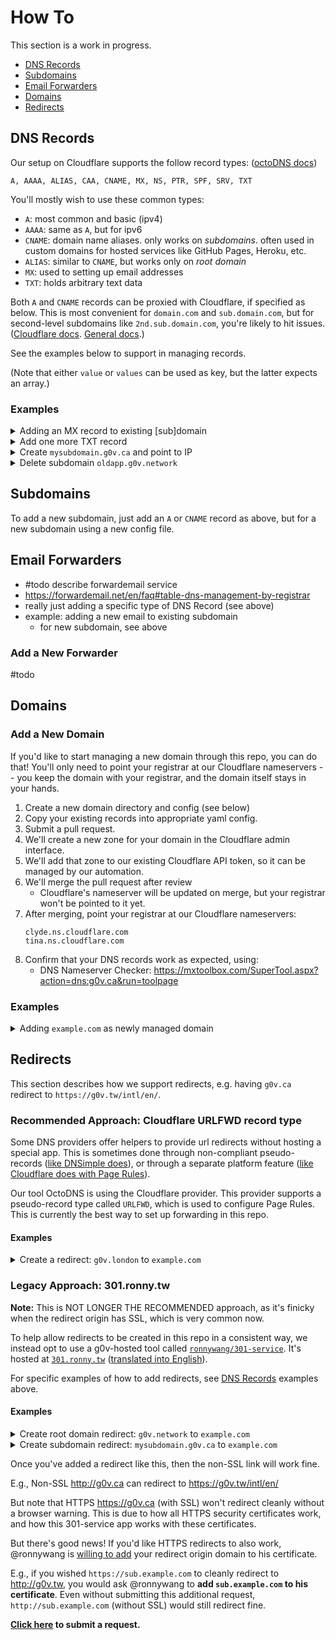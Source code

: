 # How To

This section is a work in progress.

- [DNS Records](#dns-records)
- [Subdomains](#subdomains)
- [Email Forwarders](#email-forwarders)
- [Domains](#domains)
- [Redirects](#redirects)

## DNS Records

Our setup on Cloudflare supports the follow record types: ([octoDNS docs][])

    A, AAAA, ALIAS, CAA, CNAME, MX, NS, PTR, SPF, SRV, TXT

You'll mostly wish to use these common types:
- `A`: most common and basic (ipv4)
- `AAAA`: same as `A`, but for ipv6
- `CNAME`: domain name aliases. only works on _subdomains_. often used in custom domains for hosted services like GitHub Pages, Heroku, etc.
- `ALIAS`: similar to `CNAME`, but works only on _root domain_
- `MX`: used to setting up email addresses
- `TXT`: holds arbitrary text data

Both `A` and `CNAME` records can be proxied with Cloudflare, if specified as below.
This is most convenient for `domain.com` and `sub.domain.com`, but for second-level subdomains like `2nd.sub.domain.com`, you're likely to hit issues.
([Cloudflare docs][]. [General docs][2nd-level-subdomain].)

   [Cloudflare docs]: https://support.cloudflare.com/hc/en-us/articles/200169626-What-subdomains-are-appropriate-for-orange-gray-clouds-
   [2nd-level-subdomain]: https://serverfault.com/questions/104160/wildcard-ssl-certificate-for-second-level-subdomain

See the examples below to support in managing records.

(Note that either `value` or `values` can be used as key, but the latter expects an array.)

### Examples

<details>
  <summary>Adding an MX record to existing [sub]domain</summary>

```diff
diff --git a/g0v.ca.domain/g0v.ca.yaml b/g0v.ca.domain/g0v.ca.yaml
index 3050a90..474481e 100644
--- a/g0v.ca.domain/g0v.ca.yaml
+++ b/g0v.ca.domain/g0v.ca.yaml
@@ -15,3 +15,7 @@
       - 301 https://g0v.tw/intl/en/
   - type: ALIAS
     value: 301.ronny.tw.
+  - type: MX
+    values:
+      - exchange: mx.example.com.
+        preference: 10
```

</details>

<details>
  <summary>Add one more TXT record</summary>

```diff
diff --git a/g0v.ca.domain/g0v.ca.yaml b/g0v.ca.domain/g0v.ca.yaml
index 3050a90..2a62d42 100644
--- a/g0v.ca.domain/g0v.ca.yaml
+++ b/g0v.ca.domain/g0v.ca.yaml
@@ -6,6 +6,7 @@
       - admin=patcon
       # Used for 301 redirect service below
       - 301 https://g0v.tw/intl/en/
+      - google-site-verification=1234-abcd-5678-EFGH
   - type: ALIAS
     value: 301.ronny.tw.
```

</details>

<details>
  <summary>Create <code>mysubdomain.g0v.ca</code> and point to IP</summary>

```diff
diff --git a/g0v.ca.domain/mysubdomain.g0v.ca.yaml b/g0v.ca.domain/mysubdomain.g0v.ca.yaml
new file mode 100644
index 0000000..d079979
--- /dev/null
+++ b/g0v.ca.domain/mysubdomain.g0v.ca.yaml
@@ -0,0 +1,11 @@
+---
+mysubdomain:
+  - type: A
+    octodns:
+      cloudflare:
+        proxied: true
+    value: 123.45.67.89
+    metdata:
+      repository: https://github.com/your-user/your-repo
+      maintainer:
+        - some-username
```

</details>

<details>
  <summary>Delete subdomain <code>oldapp.g0v.network</code></summary>

```diff
diff --git a/g0v.network.domain/oldapp.g0v.network.yaml b/g0v.network.domain/oldapp.g0v.network.yaml
deleted file mode 100644
index ed900a2..0000000
--- a/g0v.network.domain/oldapp.g0v.network.yaml
+++ /dev/null
@@ -1,11 +0,0 @@
----
-oldapp:
-  type: CNAME
-  value: my-old-app.netlify.com.
-  metadata:
-    repo: https://github.com/g0v-network/my-old-app
-    maintainer:
-      - some-username
```

</details>

[octoDNS docs]: https://github.com/octodns/octodns#supported-providers

## Subdomains

To add a new subdomain, just add an `A` or `CNAME` record as above, but for a
new subdomain using a new config file.

## Email Forwarders

- #todo describe forwardemail service
- https://forwardemail.net/en/faq#table-dns-management-by-registrar
- really just adding a specific type of DNS Record (see above)
- example: adding a new email to existing subdomain
  - for new subdomain, see above

### Add a New Forwarder

#todo

## Domains

### Add a New Domain

If you'd like to start managing a new domain through this repo, you can do
that! You'll only need to point your registrar at our Cloudflare nameservers --
you keep the domain with your registrar, and the domain itself stays in your
hands.

1. Create a new domain directory and config (see below)
2. Copy your existing records into appropriate yaml config.
3. Submit a pull request.
4. We'll create a new zone for your domain in the Cloudflare admin interface.
5. We'll add that zone to our existing Cloudflare API token, so it can be managed by our automation.
6. We'll merge the pull request after review
    - Cloudflare's nameserver will be updated on merge, but your registrar won't be pointed to it yet.
7. After merging, point your registrar at our Cloudflare nameservers:
    ```
    clyde.ns.cloudflare.com
    tina.ns.cloudflare.com
    ```
8. Confirm that your DNS records work as expected, using:
    - DNS Nameserver Checker: https://mxtoolbox.com/SuperTool.aspx?action=dns:g0v.ca&run=toolpage

### Examples

<details>
  <summary>Adding <code>example.com</code> as newly managed domain</summary>

```diff
diff --git a/README.md b/README.md
index b079994..8266139 100644
--- a/README.md
+++ b/README.md
@@ -7,6 +7,7 @@ The following damains can be managed here:
 - `g0v.ca`
 - `c4nada.ca`
 - `t0ronto.ca`
+- `example.com`

 Changing or adding DNS records in `main` branch of this repository will update
 the actual domain records.
diff --git a/config.yaml b/config.yaml
index 3d10aed..c23c490 100644
--- a/config.yaml
+++ b/config.yaml
@@ -35,3 +35,8 @@ zones:
       - config-files
     targets:
       - cloudflare
+  example.com.:
+    sources:
+      - config-files
+    targets:
+      - cloudflare
diff --git a/example.com.domain/example.com.yaml b/example.com.domain/example.com.yaml
new file mode 100644
index 0000000..acedadd
--- /dev/null
+++ b/example.com.domain/example.com.yaml
@@ -0,0 +1,6 @@
+---
+'':
+  - type: TXT
+    values:
+      # Who has admin for this domain
+      - admin=<some identifier of person who owns it>
```

</details>

## Redirects

This section describes how we support redirects, e.g. having `g0v.ca` redirect to `https://g0v.tw/intl/en/`.

### Recommended Approach: Cloudflare URLFWD record type

Some DNS providers offer helpers to provide url redirects without hosting a special app.
This is sometimes done through non-compliant pseudo-records ([like DNSimple does][redirect-dnsimple]),
or through a separate platform feature ([like Cloudflare does with Page Rules][redirect-cloudflare]).

   [redirect-dnsimple]: https://github.com/octodns/octodns/issues/505
   [redirect-cloudflare]: https://support.cloudflare.com/hc/en-us/articles/200172286-Configuring-URL-forwarding-or-redirects-with-Cloudflare-Page-Rules

Our tool OctoDNS is using the Cloudflare provider.
This provider supports a pseudo-record type called `URLFWD`,
which is used to configure Page Rules.
This is currently the best way to set up forwarding in this repo.

#### Examples

<details>
  <summary>Create a redirect: <code>g0v.london</code> to <code>example.com</code></summary>

Note: This only works when using the Cloudflare provider.

It will redirect any path on the g0v.london top-level domain directly to https://example.com :
- http://g0v.london -> https://example.com
- https://g0v.london -> https://example.com
- https://g0v.london/foo?bar=baz -> https://example.com

```diff
diff --git a/g0v.london.domain/g0v.london.yaml b/g0v.london.domain/g0v.london.yaml
index 09f6e1e..c4be0bf 100644
--- a/g0v.london.domain/g0v.london.yaml
+++ b/g0v.london.domain/g0v.london.yaml
@@ -1,5 +1,21 @@
 ---
 '':
+  # In order for URLFWD pseudo-record to work via Cloudflare's Page Rule
+  # mechanism, the DNS must be proxied to a no-op IP address.
+  # See: https://support.cloudflare.com/hc/en-us/articles/218411427-Understanding-and-configuring-Cloudflare-Page-Rules-Page-Rules-Tutorial-
+  - type: A
+    value: 192.0.2.1 # no-op record to allow Cloudflare to proxy
+    octodns:
+      cloudflare:
+        proxied: true
+  # Create the catch-all Page Rule
+  - type: URLFWD
+    values:
+    - path: /*   # match every path
+      target: https://example.com/
+      code: 302  # permanent 301 or temporary 302
+      masking: 2 # always same
+      query: 0   # always same
   - type: TXT
     values:
       # Who has admin for this domain
```

</details>

### Legacy Approach: 301.ronny.tw

**Note:** This is NOT LONGER THE RECOMMENDED approach,
as it's finicky when the redirect origin has SSL,
which is very common now.

To help allow redirects to be created in this repo in a consistent way,
we instead opt to use a g0v-hosted tool called [`ronnywang/301-service`][301-service].
It's hosted at [`301.ronny.tw`][301-ronny] ([translated into English][301-ronny-en]).

   [301-service]: https://github.com/ronnywang/301-service
   [301-ronny]: https://301.ronny.tw/
   [301-ronny-en]: https://translate.google.com/translate?hl=&sl=auto&tl=en&u=https://301.ronny.tw

For specific examples of how to add redirects, see [DNS Records](#dns-records) examples above.

#### Examples

<details>
  <summary>Create root domain redirect: <code>g0v.network</code> to <code>example.com</code></summary>

```diff
diff --git a/g0v.network.domain/g0v.network.yaml b/g0v.network.domain/g0v.network.yaml
index aca1501..8049f5d 100644
--- a/g0v.network.domain/g0v.network.yaml
+++ b/g0v.network.domain/g0v.network.yaml
@@ -42,3 +42,9 @@
         preference: 10
       - exchange: mx2.forwardemail.net.
         preference: 10
+  - type: TXT
+    values:
+      # Used for 301 redirect service below
+      - 301 https://example.com/
+  - type: ALIAS
+    value: 301.ronny.tw.
```

</details>

<details>
  <summary>Create subdomain redirect: <code>mysubdomain.g0v.ca</code> to <code>example.com</code></summary>

```diff
diff --git a/g0v.ca.domain/mysubdomain.g0v.ca.yaml b/g0v.ca.domain/mysubdomain.g0v.ca.yaml
new file mode 100644
index 0000000..7536024
--- /dev/null
+++ b/g0v.ca.domain/mysubdomain.g0v.ca.yaml
@@ -0,0 +1,8 @@
+---
+mysubdomain:
+  - type: TXT
+    values:
+      # Used for 301 redirect service below
+      - 301 https://example.com/
+  - type: A
+    # 301.ronny.tw
+    value: 52.69.187.52
```

</details>

Once you've added a redirect like this, then the non-SSL link will work fine.

E.g., Non-SSL http://g0v.ca can redirect to https://g0v.tw/intl/en/

But note that HTTPS https://g0v.ca (with SSL) won't redirect cleanly without a browser warning.
This is due to how all HTTPS security certificates work, and how this 301-service app works with these certificates.

But there's good news! If you'd like HTTPS redirects to also work,
@ronnywang is [willing to add][] your redirect origin domain to his certificate.

E.g., if you wished `https://sub.example.com` to cleanly redirect to http://g0v.tw,
you would ask @ronnywang to **add `sub.example.com` to his certificate**.
Even without submitting this additional request, `http://sub.example.com` (without SSL) would still redirect fine.

**[Click here][https-request] to submit a request.**

   [willing to add]: https://github.com/ronnywang/301-service/issues/2#issuecomment-791874487
   [https-request]: https://github.com/ronnywang/301-service/issues/new?title=Add%20SUB.EXAMPLE.COM%20as%20alt%20domain%20on%20HTTPS%20certificate&body=Re-ticketed%20from%20%5Bthese%20docs%5D(https%3A%2F%2Fgithub.com%2Fg0v-network%2Fdomains%2Fblob%2Fmain%2Fdocs%2FHOWTO.md%23redirects).%0A%0APlease%20add%20SUB.EXAMPLE.COM%20as%20a%20%22Subject%20Alternative%20Name%22%20to%20the%20301.ronny.tw%20HTTPS%20certificate.%20Thanks!

